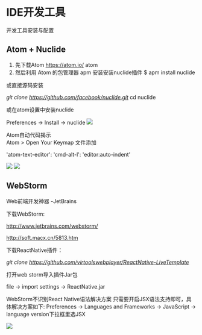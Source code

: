 # IDE开发工具
开发工具安装与配置


## Atom + Nuclide

1. 先下载Atom
https://atom.io/
atom
2. 然后利用 Atom 的包管理器 apm 安装安装nuclide插件
$ apm install nuclide

或直接源码安装

*git clone <https://github.com/facebook/nuclide.git>*
cd nuclide

或在atom设置中安装nuclide

Preferences -> Install -> nuclide
![](http://ww3.sinaimg.cn/mw690/6314d064gw1f69db333tkj21j40u0agi.jpg)


<div style="page-break-after: always;"></div>

Atom自动代码揭示  
Atom > Open Your Keymap 文件添加

'atom-text-editor':
  'cmd-alt-l': 'editor:auto-indent'

 ![](http://ww3.sinaimg.cn/mw690/6314d064gw1f69dbme5dmj20xm0q0tdb.jpg)
 ![](http://ww2.sinaimg.cn/mw690/6314d064gw1f69dcaramuj210c14yn5a.jpg)


 <div style="page-break-after: always;"></div>

## WebStorm

Web前端开发神器 -JetBrains

下载WebStorm:

<http://www.jetbrains.com/webstorm/>

<http://soft.macx.cn/5813.htm>

下载ReactNative插件：

*git clone <https://github.com/virtoolswebplayer/ReactNative-LiveTemplate>*

打开web storm导入插件Jar包

file -> import settings -> ReactNative.jar

WebStorm不识别React Native语法解决方案
只需要开启JSX语法支持即可，具体解决方案如下:
Preferences -> Languages and Frameworks -> JavaScript -> language version下拉框里选JSX

![](http://ww2.sinaimg.cn/mw690/6314d064gw1f69d95toh9j21b40viwo6.jpg)
